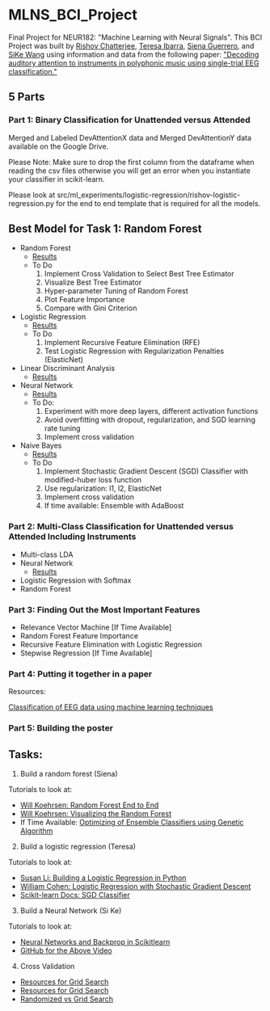 # MLNS_BCI_Project
Final Project for NEUR182: "Machine Learning with Neural Signals". This BCI Project was built by [Rishov Chatterjee](https:github.com/TheChanRProject), [Teresa Ibarra](https://github.com/teresaibarra), [Siena Guerrero](https://github.com/sienaguerrero), and [SiKe Wang](https://github.com/sikewang98) using information and data from the following paper: ["Decoding auditory attention to instruments in polyphonic music using single-trial EEG classification."](https://www.ncbi.nlm.nih.gov/pubmed/24608228)

## 5 Parts

### Part 1: Binary Classification for Unattended versus Attended

Merged and Labeled DevAttentionX data and Merged DevAttentionY data available on the Google Drive.

Please Note: Make sure to drop the first column from the dataframe when reading the csv files otherwise you will get an error when you instantiate your classifier in scikit-learn.

Please look at src/ml_experiments/logistic-regression/rishov-logistic-regression.py for the end to end template that is required for all the models.

## Best Model for Task 1: Random Forest

- Random Forest
  - [Results](https://github.com/TheChanRProject/MLNS_BCI_Project/blob/master/results/Unattended_Attended/random-forest/results.md)
  - To Do
    1. Implement Cross Validation to Select Best Tree Estimator
    2. Visualize Best Tree Estimator
    3. Hyper-parameter Tuning of Random Forest
    4. Plot Feature Importance
    5. Compare with Gini Criterion
- Logistic Regression
  - [Results](https://github.com/TheChanRProject/MLNS_BCI_Project/blob/master/results/Unattended_Attended/logistic-regression/results.md)
  - To Do
    1. Implement Recursive Feature Elimination (RFE)
    2. Test Logistic Regression with Regularization Penalties (ElasticNet)
- Linear Discriminant Analysis
  - [Results](https://github.com/TheChanRProject/MLNS_BCI_Project/blob/master/results/Unattended_Attended/lda/results.md)
- Neural Network
  - [Results](https://github.com/TheChanRProject/MLNS_BCI_Project/blob/master/results/Unattended_Attended/neural-network/results.md)
  - To Do:
    1. Experiment with more deep layers, different activation functions
    2. Avoid overfitting with dropout, regularization, and SGD learning rate tuning
    3. Implement cross validation
- Naive Bayes
  - [Results](https://github.com/TheChanRProject/MLNS_BCI_Project/blob/master/results/Unattended_Attended/naive-bayes/results.md)
  - To Do
    1. Implement Stochastic Gradient Descent (SGD) Classifier with modified-huber loss function
    2. Use regularization: l1, l2, ElasticNet
    3. Implement cross validation
    4. If time available: Ensemble with AdaBoost  

### Part 2: Multi-Class Classification for Unattended versus Attended Including Instruments
- Multi-class LDA
- Neural Network
  - [Results](https://github.com/TheChanRProject/MLNS_BCI_Project/blob/master/results/multiclass/logistic_regression/multiclass_results.md)
- Logistic Regression with Softmax
- Random Forest

### Part 3: Finding Out the Most Important Features

- Relevance Vector Machine [If Time Available]
- Random Forest Feature Importance
- Recursive Feature Elimination with Logistic Regression
- Stepwise Regression [If Time Available]

### Part 4: Putting it together in a paper

Resources:

[Classification of EEG data using machine learning techniques](http://lup.lub.lu.se/luur/download?func=downloadFile&recordOId=8895013&fileOId=8895015)

### Part 5: Building the poster


## Tasks:

1. Build a random forest (Siena)

Tutorials to look at:

- [Will Koehrsen: Random Forest End to End](https://towardsdatascience.com/random-forest-in-python-24d0893d51c0)
- [Will Koehrsen: Visualizing the Random Forest](https://towardsdatascience.com/how-to-visualize-a-decision-tree-from-a-random-forest-in-python-using-scikit-learn-38ad2d75f21c)
- If Time Available: [Optimizing of Ensemble Classifiers using Genetic Algorithm](https://pdfs.semanticscholar.org/3ac5/fe864ef84b4b764f600ccf67c980d0e9ac94.pdf)

2. Build a logistic regression (Teresa)

Tutorials to look at:

- [Susan Li: Building a Logistic Regression in Python](https://towardsdatascience.com/building-a-logistic-regression-in-python-step-by-step-becd4d56c9c8)
- [William Cohen: Logistic Regression with Stochastic Gradient Descent](http://www.cs.cmu.edu/~wcohen/10-605/sgd-part2.pdf)
- [Scikit-learn Docs: SGD Classifier](https://scikit-learn.org/stable/modules/generated/sklearn.linear_model.SGDClassifier.html#sklearn.linear_model.SGDClassifier)

3. Build a Neural Network (Si Ke)

Tutorials to look at:

- [Neural Networks and Backprop in Scikitlearn](https://www.youtube.com/watch?v=X8SPO875mQY)
- [GitHub for the Above Video](https://github.com/shreyans29/thesemicolon/blob/master/Neural%20Networks%20and%20BackPropogation.ipynb)

4. Cross Validation

- [Resources for Grid Search](https://stackabuse.com/cross-validation-and-grid-search-for-model-selection-in-python/)
- [Resources for Grid Search](https://stats.stackexchange.com/questions/375682/difference-between-using-cv-5-or-cv-kfoldn-splits-5-in-cross-val-score)
- [Randomized vs Grid Search](https://scikit-learn.org/stable/auto_examples/model_selection/plot_randomized_search.html)
